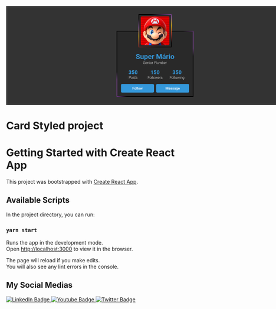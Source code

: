 <div style="width:800px; display:flex; justify-content: center; align-items: center; background:#333333">
<img
  src="https://github.com/jnerydesigner/card-styled/blob/main/img_public/imagem-tela.png"
  alt="Imagem Card"
  style="display: inline-block; margin: 0 auto; max-width: 400px" />
</div>

# Card Styled project

# Getting Started with Create React App

This project was bootstrapped with [Create React App](https://github.com/facebook/create-react-app).

## Available Scripts

In the project directory, you can run:

### `yarn start`

Runs the app in the development mode.\
Open [http://localhost:3000](http://localhost:3000) to view it in the browser.

The page will reload if you make edits.\
You will also see any lint errors in the console.

## My Social Medias

<div id="badges">
  <a href="https://www.linkedin.com/in/jander-nery/" target="_blank">
    <img src="https://img.shields.io/badge/LinkedIn-blue?style=for-the-badge&logo=linkedin&logoColor=white" alt="LinkedIn Badge"/>
  </a>
  <a href="https://www.youtube.com/channel/UCr5fGhSnZV7eqfDYcV09XOQ" target="_blank">
    <img src="https://img.shields.io/badge/YouTube-red?style=for-the-badge&logo=youtube&logoColor=white" alt="Youtube Badge"/>
  </a>
  <a href="https://twitter.com/DevNery" target="_blank">
    <img src="https://img.shields.io/badge/Twitter-blue?style=for-the-badge&logo=twitter&logoColor=white" alt="Twitter Badge"/>
  </a>
</div>
